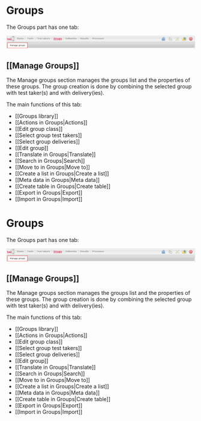 <!--
created_at: '2011-03-11 16:09:15'
updated_at: '2013-03-13 13:56:07'
authors:
    - 'Jérôme Bogaerts'
contributors:
    - 'Franck Gismondi'
tags:
    - 'User Guide'
-->

Groups
======

The Groups part has one tab:

![](../resources/groups-tab.png)

[[Manage Groups]]
-----------------

The Manage groups section manages the groups list and the properties of these groups. The group creation is done by combining the selected group with test taker(s) and with delivery(ies).

The main functions of this tab:

-   [[Groups library]]
-   [[Actions in Groups|Actions]]
-   [[Edit group class]]
-   [[Select group test takers]]
-   [[Select group deliveries]]
-   [[Edit group]]
-   [[Translate in Groups|Translate]]
-   [[Search in Groups|Search]]
-   [[Move to in Groups|Move to]]
-   [[Create a list in Groups|Create a list]]
-   [[Meta data in Groups|Meta data]]
-   [[Create table in Groups|Create table]]
-   [[Export in Groups|Export]]
-   [[Import in Groups|Import]]

Groups
======

The Groups part has one tab:

![](../resources/groups-tab.png)

[[Manage Groups]]
-----------------

The Manage groups section manages the groups list and the properties of these groups. The group creation is done by combining the selected group with test taker(s) and with delivery(ies).

The main functions of this tab:

-   [[Groups library]]
-   [[Actions in Groups|Actions]]
-   [[Edit group class]]
-   [[Select group test takers]]
-   [[Select group deliveries]]
-   [[Edit group]]
-   [[Translate in Groups|Translate]]
-   [[Search in Groups|Search]]
-   [[Move to in Groups|Move to]]
-   [[Create a list in Groups|Create a list]]
-   [[Meta data in Groups|Meta data]]
-   [[Create table in Groups|Create table]]
-   [[Export in Groups|Export]]
-   [[Import in Groups|Import]]


